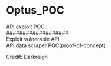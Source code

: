 # Optus_POC
API exploit POC<br>
###################<br>
Exploit vulnerable API<br>
API data scraper POC(proof-of-concept)

Credit: Darkreign
